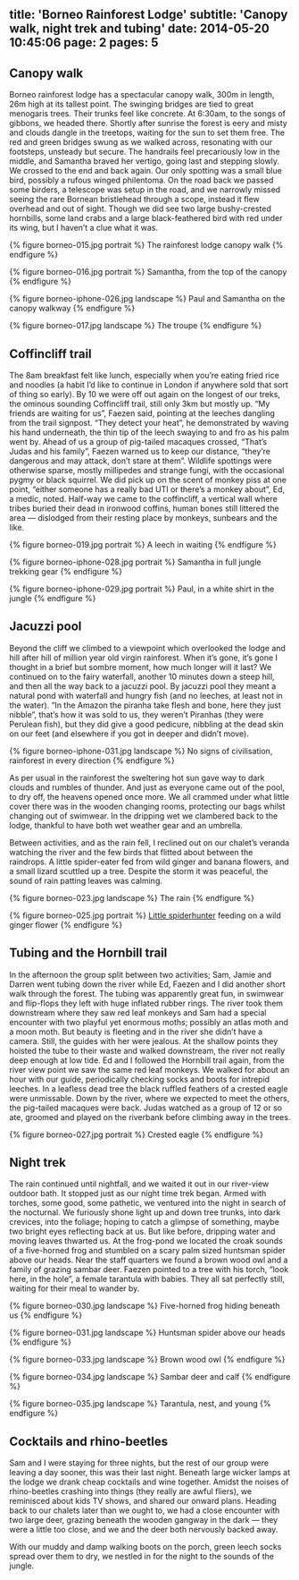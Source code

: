 title: 'Borneo Rainforest Lodge'
subtitle: 'Canopy walk, night trek and tubing'
date: 2014-05-20 10:45:06
page: 2
pages: 5
---

## Canopy walk

Borneo rainforest lodge has a spectacular canopy walk, 300m in length, 26m high at its tallest point. The swinging bridges are tied to great menogaris trees. Their trunks feel like concrete. At 6:30am, to the songs of gibbons, we headed there. Shortly after sunrise the forest is eery and misty and clouds dangle in the treetops, waiting for the sun to set them free. The red and green bridges swung as we walked across, resonating with our footsteps, unsteady but secure. The handrails feel precariously low in the middle, and Samantha braved her vertigo, going last and stepping slowly. We crossed to the end and back again. Our only spotting was a small blue bird, possibly a rufous winged philentoma. On the road back we passed some birders, a telescope was setup in the road, and we narrowly missed seeing the rare Bornean bristlehead through a scope, instead it flew overhead and out of sight. Though we did see two large bushy-crested hornbills, some land crabs and a large black-feathered bird with red under its wing, but I haven’t a clue what it was.

{% figure borneo-015.jpg portrait %}
The rainforest lodge canopy walk
{% endfigure %}

{% figure borneo-016.jpg portrait %}
Samantha, from the top of the canopy
{% endfigure %}

{% figure borneo-iphone-026.jpg landscape %}
Paul and Samantha on the canopy walkway
{% endfigure %}

{% figure borneo-017.jpg landscape %}
The troupe
{% endfigure %}

## Coffincliff trail

The 8am breakfast felt like lunch, especially when you’re eating fried rice and noodles (a habit I’d like to continue in London if anywhere sold that sort of thing so early). By 10 we were off out again on the longest of our treks, the ominous sounding Coffincliff trail, still only 3km but mostly up. “My friends are waiting for us”, Faezen said, pointing at the leeches dangling from the trail signpost. “They detect your heat”, he demonstrated by waving his hand underneath, the thin tip of the leech swaying to and fro as his palm went by. Ahead of us a group of pig-tailed macaques crossed, “That’s Judas and his family”, Faezen warned us to keep our distance, “they’re dangerous and may attack, don’t stare at them”. Wildlife spottings were otherwise sparse, mostly millipedes and strange fungi, with the occasional pygmy or black squirrel. We did pick up on the scent of monkey piss at one point, “either someone has a really bad UTI or there’s a monkey about”, Ed, a medic, noted. Half-way we came to the coffincliff, a vertical wall where tribes buried their dead in ironwood coffins, human bones still littered the area — dislodged from their resting place by monkeys, sunbears and the like.

{% figure borneo-019.jpg portrait %}
A leech in waiting
{% endfigure %}

{% figure borneo-iphone-028.jpg portrait %}
Samantha in full jungle trekking gear
{% endfigure %}

{% figure borneo-iphone-029.jpg portrait %}
Paul, in a white shirt in the jungle
{% endfigure %}

## Jacuzzi pool

Beyond the cliff we climbed to a viewpoint which overlooked the lodge and hill after hill of million year old virgin rainforest. When it’s gone, it’s gone I thought in a brief but sombre moment, how much longer will it last? We continued on to the fairy waterfall, another 10 minutes down a steep hill, and then all the way back to a jacuzzi pool. By jacuzzi pool they meant a natural pond with waterfall and hungry fish (and no leeches, at least not in the water). “In the Amazon the piranha take flesh and bone, here they just nibble”, that’s how it was sold to us, they weren’t Piranhas (they were Perulean fish), but they did give a good pedicure, nibbling at the dead skin on our feet (and elsewhere if you got in deeper and didn’t move).

{% figure borneo-iphone-031.jpg landscape %}
No signs of civilisation, rainforest in every direction
{% endfigure %}

As per usual in the rainforest the sweltering hot sun gave way to dark clouds and rumbles of thunder. And just as everyone came out of the pool, to dry off, the heavens opened once more. We all crammed under what little cover there was in the wooden changing rooms, protecting our bags whilst changing out of swimwear. In the dripping wet we clambered back to the lodge, thankful to have both wet weather gear and an umbrella.

Between activities, and as the rain fell, I reclined out on our chalet’s veranda watching the river and the few birds that flitted about between the raindrops. A little spider-eater fed from wild ginger and banana flowers, and a small lizard scuttled up a tree. Despite the storm it was peaceful, the sound of rain patting leaves was calming.

{% figure borneo-023.jpg landscape %}
The rain
{% endfigure %}

{% figure borneo-025.jpg portrait %}
[Little spiderhunter](http://www.projectnoah.org/spottings/233026068 "Project Noah") feeding on a wild ginger flower
{% endfigure %}

## Tubing and the Hornbill trail

In the afternoon the group split between two activities; Sam, Jamie and Darren went tubing down the river while Ed, Faezen and I did another short walk through the forest. The tubing was apparently great fun, in swimwear and flip-flops they left with huge inflated rubber rings. The river took them downstream where they saw red leaf monkeys and Sam had a special encounter with two playful yet enormous moths; possibly an atlas moth and a moon moth. But beauty is fleeting and in the river she didn’t have a camera. Still, the guides with her were jealous. At the shallow points they hoisted the tube to their waste and walked downstream, the river not really deep enough at low tide. Ed and I followed the Hornbill trail again, from the river view point we saw the same red leaf monkeys. We walked for about an hour with our guide, periodically checking socks and boots for intrepid leeches. In a leafless dead tree the black ruffled feathers of a crested eagle were unmissable. Down by the river, where we expected to meet the others, the pig-tailed macaques were back. Judas watched as a group of 12 or so ate, groomed and played on the riverbank before climbing away in the trees.

{% figure borneo-027.jpg portrait %}
Crested eagle
{% endfigure %}

## Night trek

The rain continued until nightfall, and we waited it out in our river-view outdoor bath. It stopped just as our night time trek began. Armed with torches, some good, some pathetic, we ventured into the night in search of the nocturnal. We furiously shone light up and down tree trunks, into dark crevices, into the foliage; hoping to catch a glimpse of something, maybe two bright eyes reflecting back at us. But like before, dripping water and moving leaves thwarted us. At the frog-pond we located the croak sounds of a five-horned frog and stumbled on a scary palm sized huntsman spider above our heads. Near the staff quarters we found a brown wood owl and a family of grazing sambar deer. Faezen pointed to a tree with his torch, “look here, in the hole”, a female tarantula with babies. They all sat perfectly still, waiting for their meal to wander by.

{% figure borneo-030.jpg landscape %}
Five-horned frog hiding beneath us
{% endfigure %}

{% figure borneo-031.jpg landscape %}
Huntsman spider above our heads
{% endfigure %}

{% figure borneo-033.jpg landscape %}
Brown wood owl
{% endfigure %}

{% figure borneo-034.jpg landscape %}
Sambar deer and calf
{% endfigure %}

{% figure borneo-035.jpg landscape %}
Tarantula, nest, and young
{% endfigure %}

## Cocktails and rhino-beetles

Sam and I were staying for three nights, but the rest of our group were leaving a day sooner, this was their last night. Beneath large wicker lamps at the lodge we drank cheap cocktails and wine together. Amidst the noises of rhino-beetles crashing into things (they really are awful fliers), we reminisced about kids TV shows, and shared our onward plans. Heading back to our chalets later than we ought to, we had a close encounter with two large deer, grazing beneath the wooden gangway in the dark — they were a little too close, and we and the deer both nervously backed away.

With our muddy and damp walking boots on the porch, green leech socks spread over them to dry, we nestled in for the night to the sounds of the jungle.
